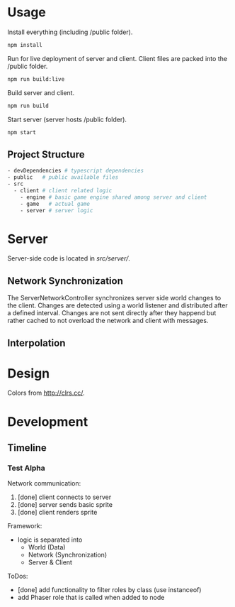 
# Usage
Install everything (including /public folder).
```bash
npm install
```
Run for live deployment of server and client.
Client files are packed into the /public folder.
```bash
npm run build:live
```
Build server and client.
```bash
npm run build
```
Start server (server hosts /public folder).
```bash
npm start
```

## Project Structure
```bash
- devDependencies # typescript dependencies
- public   # public available files
- src
  - client # client related logic
	- engine # basic game engine shared among server and client
	- game   # actual game
	- server # server logic
```



# Server
Server-side code is located in *src/server/*.

## Network Synchronization
The ServerNetworkController synchronizes server side world changes to the client.
Changes are detected using a world listener and distributed after a defined interval.
Changes are not sent directly after they happend but rather cached to not overload the network and client with messages.

## Interpolation

# Design
Colors from http://clrs.cc/.

# Development



## Timeline
### Test Alpha
Network communication:
1. [done] client connects to server
2. [done] server sends basic sprite
3. [done] client renders sprite

Framework:
* logic is separated into
  * World (Data)
  * Network (Synchronization)
  * Server & Client

ToDos:
- [done] add functionality to filter roles by class (use instanceof)
- add Phaser role that is called when added to node
